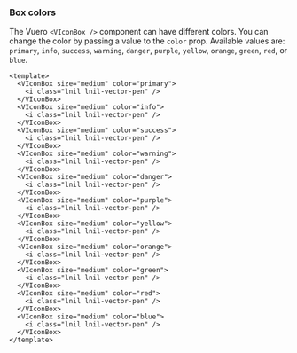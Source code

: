### Box colors

The Vuero `<VIconBox />` component can have different colors.
You can change the color by passing a value to the `color` prop.
Available values are: `primary`, `info`, `success`, `warning`,
`danger`, `purple`, `yellow`, `orange`, `green`, `red`, or `blue`.

<!--code-->

```vue
<template>
  <VIconBox size="medium" color="primary">
    <i class="lnil lnil-vector-pen" />
  </VIconBox>
  <VIconBox size="medium" color="info">
    <i class="lnil lnil-vector-pen" />
  </VIconBox>
  <VIconBox size="medium" color="success">
    <i class="lnil lnil-vector-pen" />
  </VIconBox>
  <VIconBox size="medium" color="warning">
    <i class="lnil lnil-vector-pen" />
  </VIconBox>
  <VIconBox size="medium" color="danger">
    <i class="lnil lnil-vector-pen" />
  </VIconBox>
  <VIconBox size="medium" color="purple">
    <i class="lnil lnil-vector-pen" />
  </VIconBox>
  <VIconBox size="medium" color="yellow">
    <i class="lnil lnil-vector-pen" />
  </VIconBox>
  <VIconBox size="medium" color="orange">
    <i class="lnil lnil-vector-pen" />
  </VIconBox>
  <VIconBox size="medium" color="green">
    <i class="lnil lnil-vector-pen" />
  </VIconBox>
  <VIconBox size="medium" color="red">
    <i class="lnil lnil-vector-pen" />
  </VIconBox>
  <VIconBox size="medium" color="blue">
    <i class="lnil lnil-vector-pen" />
  </VIconBox>
</template>
```

<!--/code-->

<!--example-->

<div class="icon-boxes">
    <VIconBox size="medium" color="primary">
        <i class="lnil lnil-vector-pen"></i>
    </VIconBox>
    <VIconBox size="medium" color="info">
        <i class="lnil lnil-vector-pen"></i>
    </VIconBox>
    <VIconBox size="medium" color="success">
        <i class="lnil lnil-vector-pen"></i>
    </VIconBox>
    <VIconBox size="medium" color="warning">
        <i class="lnil lnil-vector-pen"></i>
    </VIconBox>
    <VIconBox size="medium" color="danger">
        <i class="lnil lnil-vector-pen"></i>
    </VIconBox>
    <VIconBox size="medium" color="purple">
        <i class="lnil lnil-vector-pen"></i>
    </VIconBox>
    <VIconBox size="medium" color="yellow">
        <i class="lnil lnil-vector-pen"></i>
    </VIconBox>
    <VIconBox size="medium" color="orange">
        <i class="lnil lnil-vector-pen"></i>
    </VIconBox>
    <VIconBox size="medium" color="green">
        <i class="lnil lnil-vector-pen"></i>
    </VIconBox>
    <VIconBox size="medium" color="red">
        <i class="lnil lnil-vector-pen"></i>
    </VIconBox>
    <VIconBox size="medium" color="blue">
        <i class="lnil lnil-vector-pen"></i>
    </VIconBox>
</div>

<!--/example-->
